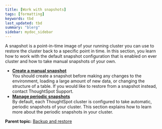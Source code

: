 ```yaml
---
title: [Work with snapshots]
tags: [formatting]
keywords: tbd
last_updated: tbd
summary: "blerg"
sidebar: mydoc_sidebar
---
```

A snapshot is a point-in-time image of your running cluster you can use to restore the cluster back to a specific point in time. In this section, you learn how to work with the default snapshot configuration that is enabled on ever cluster and how to take manual snapshots of your own.

-   **[Create a manual snapshot](../../admin/backup_restore/take_snapshot.html)**  
You should create a snapshot before making any changes to the environment, loading a large amount of new data, or changing the structure of a table. If you would like to restore from a snapshot instead, contact ThoughtSpot Support.
-   **[Manage periodic snapshots](../../admin/backup_restore/configure_periodic_snapshots.html)**  
By default, each ThoughtSpot cluster is configured to take automatic, periodic snapshots of your cluster. This section explains how to learn more about the periodic snapshots in your cluster.

**Parent topic:** [Backup and restore](../../admin/backup_restore/intro_backup_restore.html)
